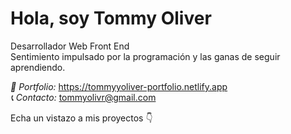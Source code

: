 # Hola, soy Tommy Oliver

Desarrollador Web Front End <br>
Sentimiento impulsado por la programación y las ganas de seguir aprendiendo. <br>

*💼 Portfolio:* https://tommyyoliver-portfolio.netlify.app <br>
*📞 Contacto:* tommyolivr@gmail.com <br>

Echa un vistazo a mis proyectos 👇